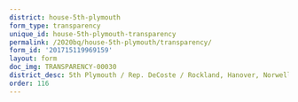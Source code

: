 ```yaml
---
district: house-5th-plymouth
form_type: transparency
unique_id: house-5th-plymouth-transparency
permalink: /2020bq/house-5th-plymouth/transparency/
form_id: '201715119969159'
layout: form
doc_img: TRANSPARENCY-00030
district_desc: 5th Plymouth / Rep. DeCoste / Rockland, Hanover, Norwell
order: 116
---
```

